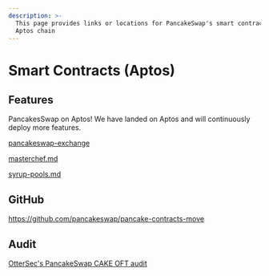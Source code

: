 ```yaml
---
description: >-
  This page provides links or locations for PancakeSwap's smart contracts on
  Aptos chain
---
```


# Smart Contracts (Aptos)

## Features

PancakesSwap on Aptos! We have landed on Aptos and will continuously deploy more features.&#x20;

[pancakeswap-exchange](pancakeswap-exchange/)

[masterchef.md](masterchef)

[syrup-pools.md](syrup-pools)

## GitHub

https://github.com/pancakeswap/pancake-contracts-move

## Audit

<a className="vocs_Anchor vocs_Link vocs_Link_accent_underlined" href="/PancakeSwap_OFT_Audit_OtterSec.pdf" target="_blank">
OtterSec's PancakeSwap CAKE OFT audit
</a>
